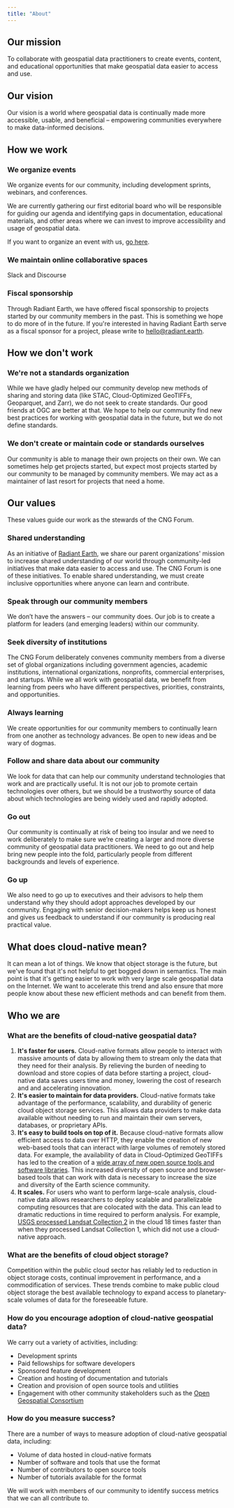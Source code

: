 ```yaml
---
title: "About"
---
```


## Our mission
To collaborate with geospatial data practitioners to create events, content, and educational opportunities that make geospatial data easier to access and use.

## Our vision
Our vision is a world where geospatial data is continually made more accessible, usable, and beneficial – empowering communities everywhere to make data-informed decisions.

## How we work

### We organize events
We organize events for our community, including development sprints, webinars, and conferences. 

We are currently gathering our first editorial board who will be responsible for guiding our agenda and identifying gaps in documentation, educational materials, and other areas where we can invest to improve accessibility and usage of geospatial data.

If you want to organize an event with us, [go here](/new-events).

### We maintain online collaborative spaces
Slack and Discourse

### Fiscal sponsorship
Through Radiant Earth, we have offered fiscal sponsorship to projects started by our community members in the past. This is something we hope to do more of in the future. If you're interested in having Radiant Earth serve as a fiscal sponsor for a project, please write to hello@radiant.earth.

## How we don't work

### We're not a standards organization
While we have gladly helped our community develop new methods of sharing and storing data (like STAC, Cloud-Optimized GeoTIFFs, Geoparquet, and Zarr), we do not seek to create standards. Our good friends at OGC are better at that. We hope to help our community find new best practices for working with geospatial data in the future, but we do not define standards.

### We don't create or maintain code or standards ourselves
Our community is able to manage their own projects on their own. We can sometimes help get projects started, but expect most projects started by our community to be managed by community members. We may act as a maintainer of last resort for projects that need a home.

## Our values
These values guide our work as the stewards of the CNG Forum.

### Shared understanding
As an initiative of [Radiant Earth](https://radiant.earth), we share our parent organizations' mission to increase shared understanding of our world through community-led initiatives that make data easier to access and use. The CNG Forum is one of these initiatives. To enable shared understanding, we must create inclusive opportunities where anyone can learn and contribute. 

### Speak through our community members
We don’t have the answers – our community does. Our job is to create a platform for leaders (and emerging leaders) within our community.

### Seek diversity of institutions
The CNG Forum deliberately convenes community members from a diverse set of global organizations including government agencies, academic institutions, international organizations, nonprofits, commercial enterprises, and startups. While we all work with geospatial data, we benefit from learning from peers who have different perspectives, priorities, constraints, and opportunities.

### Always learning
We create opportunities for our community members to continually learn from one another as technology advances. Be open to new ideas and be wary of dogmas. 

### Follow and share data about our community
We look for data that can help our community understand technologies that work and are practically useful. It is not our job to promote certain technologies over others, but we should be a trustworthy source of data about which technologies are being widely used and rapidly adopted.

### Go out
Our community is continually at risk of being too insular and we need to work deliberately to make sure we’re creating a larger and more diverse community of geospatial data practitioners. We need to go out and help bring new people into the fold, particularly people from different backgrounds and levels of experience.

### Go up
We also need to go up to executives and their advisors to help them understand why they should adopt approaches developed by our community. Engaging with senior decision-makers helps keep us honest and gives us feedback to understand if our community is producing real practical value.

## What does cloud-native mean?
It can mean a lot of things. We know that object storage is the future, but we've found that it's not helpful to get bogged down in semantics. The main point is that it's getting easier to work with very large scale geospatial data on the Internet. We want to accelerate this trend and also ensure that more people know about these new efficient methods and can benefit from them.

## Who we are



### What are the benefits of cloud-native geospatial data?
1. **It's faster for users.** Cloud-native formats allow people to interact with massive amounts of data by allowing them to stream only the data that they need for their analysis. By relieving the burden of needing to download and store copies of data before starting a project, cloud-native data saves users time and money, lowering the cost of research and and accelerating innovation.
2. **It's easier to maintain for data providers.** Cloud-native formats take advantage of the performance, scalability, and durability of generic cloud object storage services. This allows data providers to make data available without needing to run and maintain their own servers, databases, or proprietary APIs. 
3. **It's easy to build tools on top of it.** Because cloud-native formats allow efficient access to data over HTTP, they enable the creation of new web-based tools that can interact with large volumes of remotely stored data. For example, the availability of data in Cloud-Optimized GeoTIFFs has led to the creation of a [wide array of new open source tools and software libraries](https://www.cogeo.org/#implementations). This increased diversity of open source and browser-based tools that can work with data is necessary to increase the size and diversity of the Earth science community.
4. **It scales.** For users who want to perform large-scale analysis, cloud-native data allows researchers to deploy scalable and parallelizable computing resources that are colocated with the data. This can lead to dramatic reductions in time required to perform analysis. For example, [USGS processed Landsat Collection 2](https://www.usgs.gov/news/eros-releases-collection-2-boosting-cloud-access-accuracy-value-landsat-archive) in the cloud 18 times faster than when they processed Landsat Collection 1, which did not use a cloud-native approach.

### What are the benefits of cloud object storage?
Competition within the public cloud sector has reliably led to reduction in object storage costs, continual improvement in performance, and a commodification of services. These trends combine to make public cloud object storage the best available technology to expand access to planetary-scale volumes of data for the foreseeable future.

### How do you encourage adoption of cloud-native geospatial data?
We carry out a variety of activities, including:

- Development sprints
- Paid fellowships for software developers
- Sponsored feature development
- Creation and hosting of documentation and tutorials
- Creation and provision of open source tools and utilities
- Engagement with other community stakeholders such as the [Open Geospatial Consortium](https://ogc.org)

### How do you measure success?
There are a number of ways to measure adoption of cloud-native geospatial data, including:

- Volume of data hosted in cloud-native formats
- Number of software and tools that use the format
- Number of contributors to open source tools
- Number of tutorials available for the format

We will work with members of our community to identify success metrics that we can all contribute to.